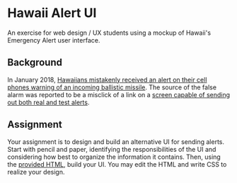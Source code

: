 # Hawaii Alert UI
An exercise for web design / UX students using a mockup of Hawaii's Emergency Alert user interface.

## Background

In January 2018, [Hawaiians mistakenly received an alert on their cell phones warning of an incoming ballistic missile](https://www.nytimes.com/2018/01/13/business/hawaii-missile-emergency-alert.html). The source of the false alarm was reported to be a misclick of a link on a [screen capable of sending out both real and test alerts](https://twitter.com/CivilBeat/status/953127914618302464).

## Assignment

Your assignment is to design and build an alternative UI for sending alerts. Start with pencil and paper, identifying the responsibilities of the UI and considering how best to organize the information it contains. Then, using the [provided HTML](https://sambrenner.github.io/hawaii-alert-demo/), build your UI. You may edit the HTML and write CSS to realize your design.
